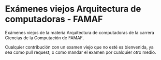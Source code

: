 # Exámenes viejos Arquitectura de computadoras - FAMAF

Exámenes viejos de la materia Arquitectura de computadoras de la carrera Ciencias de la Computación de FAMAF.

Cualquier contribución con un examen viejo que no esté es bienvenida, ya sea como pull request, o como mandar el examen por cualquier otro medio.


